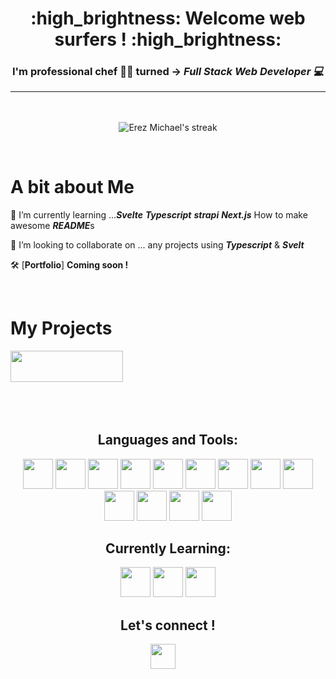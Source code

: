 <h1 align="center">:high_brightness: Welcome web surfers ! :high_brightness:</h1>
<h3 align="center">

I'm professional chef :man_cook: turned -> ***Full Stack Web Developer :computer:*** 

---

</h3>

<br>
<p align="center">
    <a>
        <img title="🔥 Get streak stats for your profile at git.io/streak-stats" alt="Erez Michael's streak" src="https://github-readme-stats.vercel.app/api?username=erez-michael&show_icons=true&theme=tokyonight&hide_border=true"/>
    </a>
</p>
<br/>

<div>
<h1> A bit about Me </h1>
</div>


 🌱 I’m currently learning ...***Svelte*** ***Typescript*** ***strapi*** ***Next.js*** How to make awesome ***README***s
 >
 👯 I’m looking to collaborate on ... any projects using ***Typescript*** & ***Svelt***
 >
 :hammer_and_wrench: [**Portfolio**] **Coming soon !**

<br>

<div>
<h1> My Projects </h1>
</div>

<p align="left"> 
<a href="https://github.com/Erez-Michael/River-Quiver" target="_blank" rel="noreferrer"><img width="180px" height='50px'src="https://res.cloudinary.com/dhcrarc6f/image/upload/v1676650449/riverQuiver_aoob6l.png"/></a>

 <br>

 <br>


<br/>

<br>
<h2 align="center">Languages and Tools:</h2>

<p align="center"> 
<a href="https://www.w3.org/html/" target="_blank" rel="noreferrer"><img width="48px" height='48px' src="https://res.cloudinary.com/dcfqlsnzh/image/upload/v1673462820/readme-icons/ua7s9uwpkheauietvzbi.svg"/></a>
<a href="https://www.w3schools.com/css/" target="_blank" rel="noreferrer"><img width="48px" height='48px' src="https://res.cloudinary.com/dcfqlsnzh/image/upload/v1673462820/readme-icons/k1nlanmsi5rza2ecauie.svg"/></a> 
<a href="https://developer.mozilla.org/en-US/docs/Web/JavaScript" target="_blank" rel="noreferrer"><img width="48px" height='48px' src="https://res.cloudinary.com/dcfqlsnzh/image/upload/v1673462820/readme-icons/siodyp09azdsz6rlnsmt.svg"/></a>
<a href="https://nodejs.org" target="_blank" rel="noreferrer"><img width="48px" height='48px' src="https://res.cloudinary.com/dcfqlsnzh/image/upload/v1673462818/readme-icons/yvwzjpvrqnybeh6xev66.svg"/></a>
<a href="https://www.mongodb.com/" target="_blank" rel="noreferrer"><img width="48px" height='48px' src="https://res.cloudinary.com/dcfqlsnzh/image/upload/v1673462818/readme-icons/gvucbz7hljvdslzzq07d.svg"/></a>
<a href="https://redux.js.org" target="_blank" rel="noreferrer"><img width="48px" height='48px' src="https://res.cloudinary.com/dcfqlsnzh/image/upload/v1673462818/readme-icons/stcsq8vswykgq3qkilj6.svg"/></a>
<a href="https://www.figma.com/" target="_blank" rel="noreferrer"><img width="48px" height='48px' src="https://res.cloudinary.com/dcfqlsnzh/image/upload/v1673462818/readme-icons/yjhu2m7vamhek9oe5ayj.svg"/></a> 
<a href="https://git-scm.com/" target="_blank" rel="noreferrer"><img width="48px" height='48px' src="https://res.cloudinary.com/dcfqlsnzh/image/upload/v1673462820/readme-icons/x98l5ttjpocrx8k9vajg.svg"/></a>
<a href="https://www.npmjs.com" target="_blank" rel="noreferrer">
<img width="48px" height='48px' src="https://res.cloudinary.com/dcfqlsnzh/image/upload/v1673462819/readme-icons/rawnheh8udz5v4jinzuv.svg"/></a>
<a href="https://reactjs.org/" target="_blank" rel="noreferrer"><img width="48px" height='48px' src="https://res.cloudinary.com/dcfqlsnzh/image/upload/v1673462819/readme-icons/mgyv3zsxcgkaxh26h5m3.svg"/></a>
<a href="https://tailwindcss.com//" target="_blank" rel="noreferrer"><img width="48px" height='48px' src="https://res.cloudinary.com/dhcrarc6f/image/upload/v1676649167/tailwind-css-2_lhsu9t.svg"/></a>
<a href="https://www.autodesk.ca/en/products/autocad/overview?term=1-YEAR&tab=subscription" target="_blank" rel="noreferrer"><img width="48px" height='48px' src="https://res.cloudinary.com/dhcrarc6f/image/upload/v1676649348/icons8-autocad_t56zet.svg"/></a>
<a href="https://insomnia.rest/" target="_blank" rel="noreferrer"><img width="48px" height='48px' src="https://res.cloudinary.com/dhcrarc6f/image/upload/v1676649490/insomnia-svgrepo-com_zju7i2.svg"/></a>
</p>

<h2 align="center">Currently Learning:</h2>

<p align="center"> 
<a href="https://www.typescriptlang.org" target="_blank" rel="noreferrer"><img width="48px" height='48px' src="https://res.cloudinary.com/dcfqlsnzh/image/upload/v1673462820/readme-icons/taqm1ibv0fjdjknazzqs.svg"/></a>
<a href="https://svelte.dev/" target="_blank" rel="noreferrer"><img width="48px" height='48px' src="https://res.cloudinary.com/dhcrarc6f/image/upload/v1676648368/svelte-1_jchktm.svg"/></a>
<a href="https://firebase.google.com/docs" target="_blank" rel="noreferrer"><img width="48px" height='48px' src="https://res.cloudinary.com/dcfqlsnzh/image/upload/v1673462818/readme-icons/xjd0jfckrygesuyuerhf.svg"/></a>
</p>

<h2 align="center">Let's connect !</h2>

<p align="center">
<a href = "https://www.linkedin.com/in/erezmichael/"><img width="40px" height='40px' src="https://img.icons8.com/color/344/linkedin-2--v1.png"/></a> &nbsp; &nbsp; 
</p>
</div>
